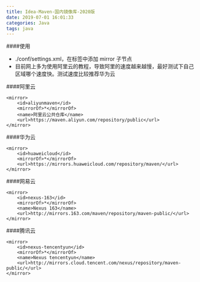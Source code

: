 ```yaml
---
title: Idea-Maven-国内镜像库-2020版
date: 2019-07-01 16:01:33
categories: Java
tags: java
---
```



####使用
- ./conf/settings.xml，在<mirrors>标签中添加 mirror 子节点
- 目前网上多为使用阿里云的教程，导致阿里的速度越来越慢，最好测试下自己区域哪个速度快。测试速度比较推荐华为云

####阿里云
```
<mirror>
    <id>aliyunmaven</id>
    <mirrorOf>*</mirrorOf>
    <name>阿里云公共仓库</name>
    <url>https://maven.aliyun.com/repository/public</url>
</mirror>
```
####华为云
```
<mirror>
    <id>huaweicloud</id>
    <mirrorOf>*</mirrorOf>
    <url>https://mirrors.huaweicloud.com/repository/maven/</url>
</mirror>
```
####网易云
```
<mirror>
    <id>nexus-163</id>
    <mirrorOf>*</mirrorOf>
    <name>Nexus 163</name>
    <url>http://mirrors.163.com/maven/repository/maven-public/</url>
</mirror>
```
####腾讯云
```
<mirror>
    <id>nexus-tencentyun</id>
    <mirrorOf>*</mirrorOf>
    <name>Nexus tencentyun</name>
    <url>http://mirrors.cloud.tencent.com/nexus/repository/maven-public/</url>
</mirror> 
```
